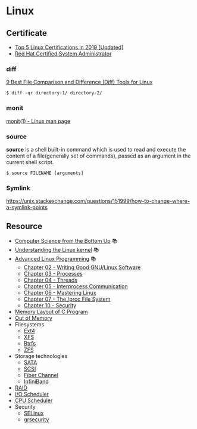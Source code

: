 # Linux
## Certificate
- [Top 5 Linux Certifications in 2019 [Updated]](https://www.whizlabs.com/blog/top-5-linux-certifications/)
- [Red Hat Certified System Administrator](https://www.redhat.com/en/services/certification/rhcsa)

### diff
[9 Best File Comparison and Difference (Diff) Tools for Linux](https://www.tecmint.com/best-linux-file-diff-tools-comparison/)


```
$ diff -qr directory-1/ directory-2/
```

### monit
[monit(1) - Linux man page](https://linux.die.net/man/1/monit)

### source
**source** is a shell built-in command which is used to read and execute the content of a file(generally set of commands), passed as an argument in the current shell script.

```
$ source FILENAME [arguments]
```

### Symlink
https://unix.stackexchange.com/questions/151999/how-to-change-where-a-symlink-points

## Resource
- [Computer Science from the Bottom Up](https://www.bottomupcs.com/) :books:
- [Understanding the Linux kernel](http://shop.oreilly.com/product/9780596005658.do) :books:
- [Advanced Linux Programming](http://advancedlinuxprogramming.com/alp-folder/) :books:
  - [Chapter 02 - Writing Good GNU/Linux Software](http://advancedlinuxprogramming.com/alp-folder/alp-ch02-writing-good-gnu-linux-software.pdf)
  - [Chapter 03 - Processes](http://advancedlinuxprogramming.com/alp-folder/alp-ch03-processes.pdf)
  - [Chapter 04 - Threads](http://advancedlinuxprogramming.com/alp-folder/alp-ch04-threads.pdf)
  - [Chapter 05 - Interprocess Communication](http://advancedlinuxprogramming.com/alp-folder/alp-ch05-ipc.pdf)
  - [Chapter 06 - Mastering Linux](http://advancedlinuxprogramming.com/alp-folder/alp-ch06-mastering-linux.pdf)
  - [Chapter 07 - The /proc File System](http://advancedlinuxprogramming.com/alp-folder/alp-ch07-proc-filesystem.pdf)
  - [Chapter 10 - Security](http://advancedlinuxprogramming.com/alp-folder/alp-ch10-security.pdf)
- [Memory Layout of C Program](http://cs-fundamentals.com/c-programming/memory-layout-of-c-program-code-data-segments.php)
- [Out of Memory](http://www.linuxdevcenter.com/pub/a/linux/2006/11/30/linux-out-of-memory.html)
- Filesystems
  - [Ext4](https://en.wikipedia.org/wiki/Ext4)
  - [XFS](https://en.wikipedia.org/wiki/XFS)
  - [Btrfs](https://en.wikipedia.org/wiki/Btrfs)
  - [ZFS](https://en.wikipedia.org/wiki/ZFS)
- Storage technologies
  - [SATA](https://en.wikipedia.org/wiki/Serial_ATA)
  - [SCSI](https://en.wikipedia.org/wiki/SCSI)
  - [Fiber Channel](https://en.wikipedia.org/wiki/Fibre_Channel)
  - [InfiniBand](https://en.wikipedia.org/wiki/InfiniBand)
- [RAID](http://www.storagecraft.com/blog/raid-performance/)
- [I/O Scheduler](http://www.admon.org/system-tuning/a-comparison-of-io-schedulers/)
- [CPU Scheduler](https://doc.opensuse.org/documentation/html/openSUSE_121/opensuse-tuning/cha.tuning.taskscheduler.html)
- Security
  - [SELinux](https://en.wikipedia.org/wiki/Security-Enhanced_Linux)
  - [grsecurity](https://en.wikipedia.org/wiki/Grsecurity) 

